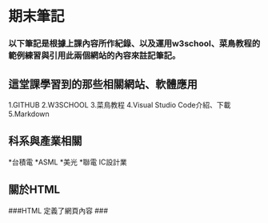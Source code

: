 # 期末筆記
### **以下筆記是根據上課內容所作紀錄、以及運用w3school、菜鳥教程的範例練習與引用此兩個網站的內容來註記筆記。**
## 這堂課學習到的那些相關網站、軟體應用
1.GITHUB
2.W3SCHOOL
3.菜鳥教程
4.Visual Studio Code介紹、下載
5.Markdown
## 科系與產業相關
*台積電
*ASML
*美光
*聯電
IC設計業
## 關於HTML
###HTML 定義了網頁內容
###<html><head><title>：文檔大標題</head><body>：可以看到的頁面內容  <h1>：標題 <p>：段落  </body> </html> <br>是換行】
結尾需要有</>
(老師建議：不要在單一的標記上設字形)
### lang是語言屬性
    HTML 圖像語法
HTML<img>標籤用於在網頁中嵌入圖像。

從技術上講，圖像不會插入網頁；圖像鏈接到網頁。該<img>標籤為引用的圖像創建了一個保存空間。

標籤是空的<img>，它只包含屬性，沒有結束標籤。

該<img>標籤有兩個必需的屬性：

src - 指定圖像的路徑
alt - 指定圖像的替代文本
    圖片區域可做超連結的使用
表格的標題欄用<th>，內容的標題欄用<td>。
html是創建網頁的標記語言、css是可以格式化html的排版編程
    src 屬性
requiredsrc屬性指定圖像的路徑 (URL)。

> > 注意：當網頁加載時，瀏覽器會從網頁服務器獲取圖像並將其插入到頁面中。因此，請確保圖像實際上與網頁相關的位置保持不變，否則您的訪問者將看到一個損壞的鏈接圖標。alt如果瀏覽器找不到圖像，則會顯示斷開的鏈接圖標和文本。(此段引註[link text](https:// "title")https://www.w3schools.com/html/html_images.asp)
    
    
### 關於CSS
    CSS會
